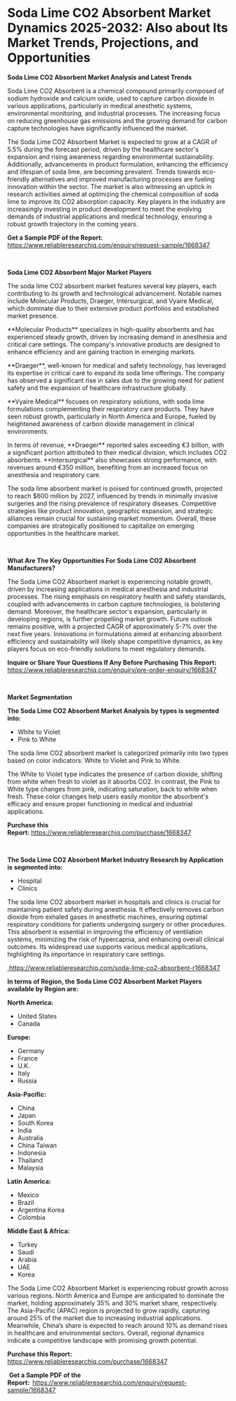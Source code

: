<p><h1>Soda Lime CO2 Absorbent Market Dynamics 2025-2032: Also about Its Market Trends, Projections, and Opportunities</h1></p><p><strong>Soda Lime CO2 Absorbent Market Analysis and Latest Trends</strong></p>
<p><p>Soda Lime CO2 Absorbent is a chemical compound primarily composed of sodium hydroxide and calcium oxide, used to capture carbon dioxide in various applications, particularly in medical anesthetic systems, environmental monitoring, and industrial processes. The increasing focus on reducing greenhouse gas emissions and the growing demand for carbon capture technologies have significantly influenced the market. </p><p>The Soda Lime CO2 Absorbent Market is expected to grow at a CAGR of 5.5% during the forecast period, driven by the healthcare sector's expansion and rising awareness regarding environmental sustainability. Additionally, advancements in product formulation, enhancing the efficiency and lifespan of soda lime, are becoming prevalent. Trends towards eco-friendly alternatives and improved manufacturing processes are fueling innovation within the sector. The market is also witnessing an uptick in research activities aimed at optimizing the chemical composition of soda lime to improve its CO2 absorption capacity. Key players in the industry are increasingly investing in product development to meet the evolving demands of industrial applications and medical technology, ensuring a robust growth trajectory in the coming years.</p></p>
<p><strong>Get a Sample PDF of the Report:&nbsp;</strong> <a href="https://www.reliableresearchiq.com/enquiry/request-sample/1668347?utm_campaign=99&utm_medium=2&utm_source=Github&utm_content=ia&utm_term=17042025&utm_id=soda-lime-co2-absorbent">https://www.reliableresearchiq.com/enquiry/request-sample/1668347</a></p>
<p>&nbsp;</p>
<p><strong>Soda Lime CO2 Absorbent Major Market Players</strong></p>
<p><p>The soda lime CO2 absorbent market features several key players, each contributing to its growth and technological advancement. Notable names include Molecular Products, Draeger, Intersurgical, and Vyaire Medical, which dominate due to their extensive product portfolios and established market presence.</p><p>**Molecular Products** specializes in high-quality absorbents and has experienced steady growth, driven by increasing demand in anesthesia and critical care settings. The company's innovative products are designed to enhance efficiency and are gaining traction in emerging markets.</p><p>**Draeger**, well-known for medical and safety technology, has leveraged its expertise in critical care to expand its soda lime offerings. The company has observed a significant rise in sales due to the growing need for patient safety and the expansion of healthcare infrastructure globally.</p><p>**Vyaire Medical** focuses on respiratory solutions, with soda lime formulations complementing their respiratory care products. They have seen robust growth, particularly in North America and Europe, fueled by heightened awareness of carbon dioxide management in clinical environments.</p><p>In terms of revenue, **Draeger** reported sales exceeding €3 billion, with a significant portion attributed to their medical division, which includes CO2 absorbents. **Intersurgical** also showcases strong performance, with revenues around €350 million, benefiting from an increased focus on anesthesia and respiratory care.</p><p>The soda lime absorbent market is poised for continued growth, projected to reach $600 million by 2027, influenced by trends in minimally invasive surgeries and the rising prevalence of respiratory diseases. Competitive strategies like product innovation, geographic expansion, and strategic alliances remain crucial for sustaining market momentum. Overall, these companies are strategically positioned to capitalize on emerging opportunities in the healthcare market.</p></p>
<p>&nbsp;</p>
<p><strong>What Are The Key Opportunities For Soda Lime CO2 Absorbent Manufacturers?</strong></p>
<p><p>The Soda Lime CO2 Absorbent market is experiencing notable growth, driven by increasing applications in medical anesthesia and industrial processes. The rising emphasis on respiratory health and safety standards, coupled with advancements in carbon capture technologies, is bolstering demand. Moreover, the healthcare sector's expansion, particularly in developing regions, is further propelling market growth. Future outlook remains positive, with a projected CAGR of approximately 5-7% over the next five years. Innovations in formulations aimed at enhancing absorbent efficiency and sustainability will likely shape competitive dynamics, as key players focus on eco-friendly solutions to meet regulatory demands.</p></p>
<p><strong>Inquire or Share Your Questions If Any Before Purchasing This Report:</strong> <a href="https://www.reliableresearchiq.com/enquiry/pre-order-enquiry/1668347?utm_campaign=99&utm_medium=2&utm_source=Github&utm_content=ia&utm_term=17042025&utm_id=soda-lime-co2-absorbent">https://www.reliableresearchiq.com/enquiry/pre-order-enquiry/1668347</a></p>
<p>&nbsp;</p>
<p><strong>Market Segmentation</strong></p>
<p><strong>The Soda Lime CO2 Absorbent Market Analysis by types is segmented into:</strong></p>
<p><ul><li>White to Violet</li><li>Pink to White</li></ul></p>
<p><p>The soda lime CO2 absorbent market is categorized primarily into two types based on color indicators: White to Violet and Pink to White. </p><p>The White to Violet type indicates the presence of carbon dioxide, shifting from white when fresh to violet as it absorbs CO2. In contrast, the Pink to White type changes from pink, indicating saturation, back to white when fresh. These color changes help users easily monitor the absorbent's efficacy and ensure proper functioning in medical and industrial applications.</p></p>
<p><strong>Purchase this Report:&nbsp;</strong><a href="https://www.reliableresearchiq.com/purchase/1668347?utm_campaign=99&utm_medium=2&utm_source=Github&utm_content=ia&utm_term=17042025&utm_id=soda-lime-co2-absorbent">https://www.reliableresearchiq.com/purchase/1668347</a></p>
<p>&nbsp;</p>
<p><strong>The Soda Lime CO2 Absorbent Market Industry Research by Application is segmented into:</strong></p>
<p><ul><li>Hospital</li><li>Clinics</li></ul></p>
<p><p>The soda lime CO2 absorbent market in hospitals and clinics is crucial for maintaining patient safety during anesthesia. It effectively removes carbon dioxide from exhaled gases in anesthetic machines, ensuring optimal respiratory conditions for patients undergoing surgery or other procedures. This absorbent is essential in improving the efficiency of ventilation systems, minimizing the risk of hypercapnia, and enhancing overall clinical outcomes. Its widespread use supports various medical applications, highlighting its importance in respiratory care settings.</p></p>
<p><a href="https://www.reliableresearchiq.com/soda-lime-co2-absorbent-r1668347?utm_campaign=99&utm_medium=2&utm_source=Github&utm_content=ia&utm_term=17042025&utm_id=soda-lime-co2-absorbent">&nbsp;https://www.reliableresearchiq.com/soda-lime-co2-absorbent-r1668347</a></p>
<p><strong>In terms of Region, the Soda Lime CO2 Absorbent Market Players available by Region are:</strong></p>
<p>
    <p> <strong> North America: </strong>
        <ul>
            <li>United States</li>
            <li>Canada</li>
        </ul>
        </p> 
    <p> <strong> Europe: </strong>
        <ul>
            <li>Germany</li>
            <li>France</li>
            <li>U.K.</li>
            <li>Italy</li>
            <li>Russia</li>
        </ul>
        </p> 
    <p> <strong> Asia-Pacific: </strong>
        <ul>
            <li>China</li>
            <li>Japan</li>
            <li>South Korea</li>
            <li>India</li>
            <li>Australia</li>
            <li>China Taiwan</li>
            <li>Indonesia</li>
            <li>Thailand</li>
            <li>Malaysia</li>
        </ul>
        </p> 
    <p> <strong> Latin America: </strong>
        <ul>
            <li>Mexico</li>
            <li>Brazil</li>
            <li>Argentina Korea</li>
            <li>Colombia</li>
        </ul>
        </p> 
    <p> <strong> Middle East & Africa: </strong>
        <ul>
            <li>Turkey</li>
            <li>Saudi</li>
            <li>Arabia</li>
            <li>UAE</li>
            <li>Korea</li>
        </ul>
    </p>
    </p>
<p><p>The Soda Lime CO2 Absorbent Market is experiencing robust growth across various regions. North America and Europe are anticipated to dominate the market, holding approximately 35% and 30% market share, respectively. The Asia-Pacific (APAC) region is projected to grow rapidly, capturing around 25% of the market due to increasing industrial applications. Meanwhile, China’s share is expected to reach around 10% as demand rises in healthcare and environmental sectors. Overall, regional dynamics indicate a competitive landscape with promising growth potential.</p></p>
<p><strong>Purchase this Report: </strong><a href="https://www.reliableresearchiq.com/purchase/1668347?utm_campaign=99&utm_medium=2&utm_source=Github&utm_content=ia&utm_term=17042025&utm_id=soda-lime-co2-absorbent">https://www.reliableresearchiq.com/purchase/1668347</a></p>
<p>&nbsp;<strong>Get a Sample PDF of the Report:&nbsp;&nbsp;</strong><a href="https://www.reliableresearchiq.com/enquiry/request-sample/1668347?utm_campaign=99&utm_medium=2&utm_source=Github&utm_content=ia&utm_term=17042025&utm_id=soda-lime-co2-absorbent">https://www.reliableresearchiq.com/enquiry/request-sample/1668347</a></p>
<p><strong></strong></p>
<p><p></p><p></p><p></p></p>